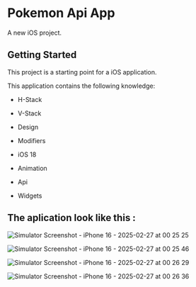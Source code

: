 # Pokemon Api App 

A new iOS project.

## Getting Started

This project is a starting point for a iOS application.

This application contains the following knowledge:

- H-Stack
  
- V-Stack
  
- Design
  
- Modifiers

- iOS 18

- Animation

- Api

- Widgets

## The aplication look like this :

![Simulator Screenshot - iPhone 16 - 2025-02-27 at 00 25 25](https://github.com/user-attachments/assets/b71598e6-d17a-4ea4-ad5b-420df215fe4d)

![Simulator Screenshot - iPhone 16 - 2025-02-27 at 00 25 46](https://github.com/user-attachments/assets/87cd4956-2dde-44b4-8838-d8668fd8f1c6)

![Simulator Screenshot - iPhone 16 - 2025-02-27 at 00 26 29](https://github.com/user-attachments/assets/768217f5-048d-425f-a1fb-0b8e7a3f12e6)

![Simulator Screenshot - iPhone 16 - 2025-02-27 at 00 26 36](https://github.com/user-attachments/assets/b752b75e-f7c6-47dd-960f-3319a1a74356)
